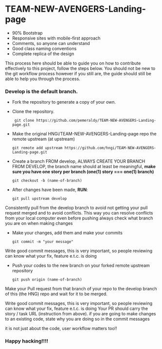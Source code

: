 # TEAM-NEW-AVENGERS-Landing-page

* 90% Bootstrap
* Responsive sites with mobile-first approach
* Comments, so anyone can understand
* Good class naming conventions
* Complete replica of the design


This process here should be able to guide you on how to contribute effectively to this project, follow the steps below. You should not be new to the git workflow process however if you still are, the guide should still be able to help you through the process.

### Develop is the default branch.


* Fork the repository to generate a copy of your own.

* Clone the repository.

   ```
    git clone https://github.com/pemeraldy/TEAM-NEW-AVENGERS-Landing-page.git
   ```
    
* Make the original HNGi/TEAM-NEW-AVENGERS-Landing-page repo the remote upstream (at upstream)
    ```
    git remote add upstream https://github.com/hngi/TEAM-NEW-AVENGERS-Landing-page.git
    ```
* Create a branch FROM develop, ALWAYS CREATE YOUR BRANCH FROM DEVELOP,
the branch name should at least be meaningful,  **make sure you have one story per branch (one(1) story ===  one(1) branch)** 

    ```
    git checkout -b (name-of-branch)
    ```

* After changes have been made, **RUN**:
    ```
    git pull upstream develop
    ```
Consistently pull from the develop branch to avoid not getting your pull request merged and to avoid conflicts.
This way you can resolve conflicts from your local computer even before pushing always check what branch you are on when making changes
 
* Make your changes, add them and make your commits

   ``` 
   git commit -m "your message"
   ```
Write good commit messages, this is very important, so people reviewing can know what your fix, feature e.t.c. is doing

* Push your codes to the new branch on your forked remote upstream repository

    ```
    git push origin (name-of-branch)
   ```

Make your Pull request from that branch of your repo to the develop branch of this (the HNG) repo and wait for it to be merged.


Write good commit messages, this is very important, so people reviewing can know what your fix, feature e.t.c. is doing
Your PR should carry the story / task URL (instruction from above).
if you are going to make changes to an existing code, state why you are doing so in the commit messages

it is not just about the code, user workflow matters too!!

### Happy hacking!!!!

